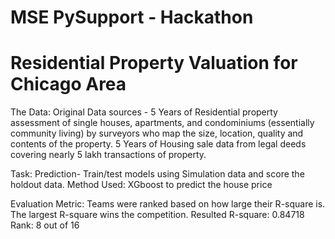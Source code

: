 # MSE PySupport - Hackathon
# Residential Property Valuation for Chicago Area
The Data: Original Data sources - 5 Years of Residential property assessment of single houses, apartments, and condominiums (essentially community living) by surveyors who map the size, location, quality and contents of the property. 5 Years of Housing sale data from legal deeds covering nearly 5 lakh transactions of property.

Task: Prediction- Train/test models using Simulation data and score the holdout data.
  Method Used: XGboost to predict the house price

Evaluation Metric: Teams were ranked based on how large their R-square is. The largest R-square wins the competition.
Resulted R-square: 0.84718
Rank: 8 out of 16
